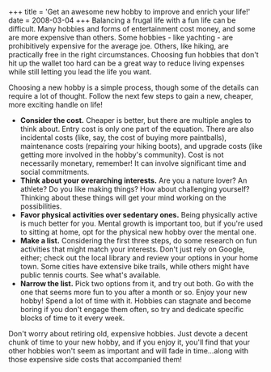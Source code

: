 +++
title = 'Get an awesome new hobby to improve and enrich your life!'
date = 2008-03-04
+++
Balancing a frugal life with a fun life can be difficult. Many hobbies and forms of entertainment cost money, and some are more expensive than others. Some hobbies - like yachting - are prohibitively expensive for the average joe. Others, like hiking, are practically free in the right circumstances. Choosing fun hobbies that don't hit up the wallet too hard can be a great way to reduce living expenses while still letting you lead the life you want.

Choosing a new hobby is a simple process, though some of the details can require a lot of thought. Follow the next few steps to gain a new, cheaper, more exciting handle on life!

*   **Consider the cost.** Cheaper is better, but there are multiple angles to think about. Entry cost is only one part of the equation. There are also incidental costs (like, say, the cost of buying more paintballs), maintenance costs (repairing your hiking boots), and upgrade costs (like getting more involved in the hobby's community). Cost is not necessarily monetary, remember! It can involve significant time and social commitments.
*   **Think about your overarching interests.** Are you a nature lover? An athlete? Do you like making things? How about challenging yourself? Thinking about these things will get your mind working on the possibilities.
*   **Favor physical activities over sedentary ones.** Being physically active is much better for you. Mental growth is important too, but if you're used to sitting at home, opt for the physical new hobby over the mental one.
*   **Make a list.** Considering the first three steps, do some research on fun activities that might match your interests. Don't just rely on Google, either; check out the local library and review your options in your home town. Some cities have extensive bike trails, while others might have public tennis courts. See what's available.
*   **Narrow the list.** Pick two options from it, and try out both. Go with the one that seems more fun to you after a month or so. Enjoy your new hobby! Spend a lot of time with it. Hobbies can stagnate and become boring if you don't engage them often, so try and dedicate specific blocks of time to it every week.

Don't worry about retiring old, expensive hobbies. Just devote a decent chunk of time to your new hobby, and if you enjoy it, you'll find that your other hobbies won't seem as important and will fade in time…along with those expensive side costs that accompanied them!
